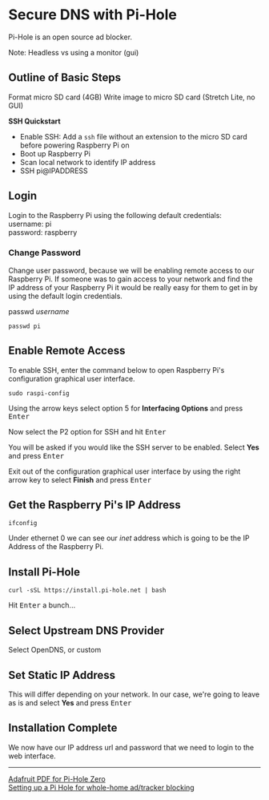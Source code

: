 # Secure DNS with Pi-Hole

Pi-Hole is an open source ad blocker.

Note: Headless vs using a monitor (gui)

## Outline of Basic Steps
Format micro SD card (4GB)
Write image to micro SD card (Stretch Lite, no GUI)

**SSH Quickstart**
- Enable SSH: Add a `ssh` file without an extension to the micro SD card before powering Raspberry Pi on
- Boot up Raspberry Pi
- Scan local network to identify IP address
- SSH pi@IPADDRESS

## Login
Login to the Raspberry Pi using the following default credentials:  
username: pi  
password: raspberry

### Change Password
Change user password, because we will be enabling remote access to our Raspberry Pi. If someone was to gain access to your network and find the IP address of your Raspberry Pi it would be really easy for them to get in by using the default login credentials.

passwd *username*
```shell
passwd pi
```

## Enable Remote Access
To enable SSH, enter the command below to open Raspberry Pi's configuration graphical user interface.
```shell
sudo raspi-config
```
Using the arrow keys select option 5 for **Interfacing Options** and press <kbd>Enter</kbd>

Now select the P2 option for SSH and hit <kbd>Enter</kbd>

You will be asked if you would like the SSH server to be enabled. Select **Yes** and press <kbd>Enter</kbd>

Exit out of the configuration graphical user interface by using the right arrow key to select **Finish** and press <kbd>Enter</kbd>

## Get the Raspberry Pi's IP Address

```shell
ifconfig
```

Under ethernet 0 we can see our *inet* address which is going to be the IP Address of the Raspberry Pi.

## Install Pi-Hole

```shell
curl -sSL https://install.pi-hole.net | bash
```
Hit <kbd>Enter</kbd> a bunch...

## Select Upstream DNS Provider
Select OpenDNS, or custom

## Set Static IP Address
This will differ depending on your network. In our case, we're going to leave as is and select **Yes** and press <kbd>Enter</kbd>

## Installation Complete
We now have our IP address url and password that we need to login to the web interface.

---

[Adafruit PDF for Pi-Hole Zero](https://cdn-learn.adafruit.com/downloads/pdf/pi-hole-ad-blocker-with-pi-zero-w.pdf)  
[Setting up a Pi Hole for whole-home ad/tracker blocking](https://www.jeffgeerling.com/blog/2017/setting-pi-hole-whole-home-adtracker-blocking)

